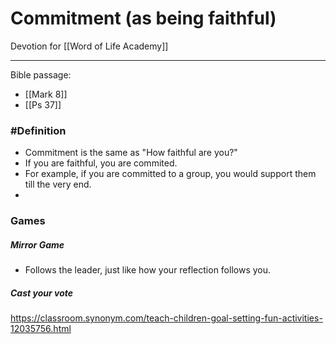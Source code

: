 # Commitment (as being faithful)
Devotion for [[Word of Life Academy]]

---
Bible passage:
- [[Mark 8]]
- [[Ps 37]]

### #Definition
- Commitment is the same as "How faithful are you?"
- If you are faithful, you are commited.
- For example, if you are committed to a group, you would support them till the very end.
- 


### Games
##### Mirror Game
- Follows the leader, just like how your reflection follows you.
##### Cast your vote
https://classroom.synonym.com/teach-children-goal-setting-fun-activities-12035756.html

